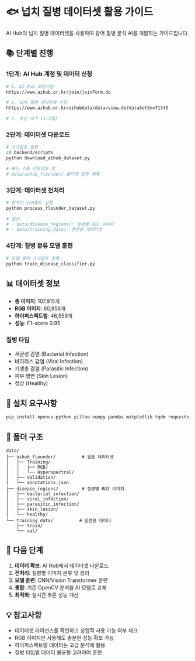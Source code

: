 # 🐟 넙치 질병 데이터셋 활용 가이드

AI Hub의 넙치 질병 데이터셋을 사용하여 광어 질병 분석 AI를 개발하는 가이드입니다.

## 📚 단계별 진행

### 1단계: AI Hub 계정 및 데이터 신청
```bash
# 1. AI Hub 회원가입
https://www.aihub.or.kr/join/joinForm.do

# 2. 넙치 질병 데이터셋 신청
https://www.aihub.or.kr/aihubdata/data/view.do?dataSetSn=71345

# 3. 승인 대기 (1-3일)
```

### 2단계: 데이터셋 다운로드
```bash
# 스크립트 실행
cd backend/scripts
python download_aihub_dataset.py

# 또는 수동 다운로드 후
# data/aihub_flounder/ 폴더에 압축 해제
```

### 3단계: 데이터셋 전처리
```bash
# 전처리 스크립트 실행
python process_flounder_dataset.py

# 결과:
# - data/disease_regions/: 질병별 ROI 이미지
# - data/training_data/: 훈련용 데이터셋
```

### 4단계: 질병 분류 모델 훈련
```bash
# 모델 훈련 스크립트 실행
python train_disease_classifier.py
```

## 📊 데이터셋 정보

- **총 이미지**: 107,915개
- **RGB 이미지**: 60,956개  
- **하이퍼스펙트럴**: 46,959개
- **성능**: F1-score 0.95

### 질병 타입
- 세균성 감염 (Bacterial Infection)
- 바이러스 감염 (Viral Infection)
- 기생충 감염 (Parasitic Infection)
- 피부 병변 (Skin Lesion)
- 정상 (Healthy)

## 🔧 설치 요구사항

```bash
pip install opencv-python pillow numpy pandas matplotlib tqdm requests
```

## 📁 폴더 구조

```
data/
├── aihub_flounder/          # 원본 데이터셋
│   ├── Training/
│   │   ├── RGB/
│   │   └── Hyperspectral/
│   ├── Validation/
│   └── annotations.json
├── disease_regions/         # 질병별 ROI 이미지
│   ├── bacterial_infection/
│   ├── viral_infection/
│   ├── parasitic_infection/
│   ├── skin_lesion/
│   └── healthy/
└── training_data/          # 훈련용 데이터
    ├── train/
    └── val/
```

## 🚀 다음 단계

1. **데이터 확보**: AI Hub에서 데이터셋 다운로드
2. **전처리**: 질병별 이미지 분류 및 정리
3. **모델 훈련**: CNN/Vision Transformer 훈련
4. **통합**: 기존 OpenCV 분석을 AI 모델로 교체
5. **최적화**: 실시간 추론 성능 개선

## 💡 참고사항

- 데이터셋 라이선스를 확인하고 상업적 사용 가능 여부 체크
- RGB 이미지만 사용해도 충분한 성능 확보 가능
- 하이퍼스펙트럴 데이터는 고급 분석에 활용
- 질병 타입별 데이터 불균형 고려하여 훈련